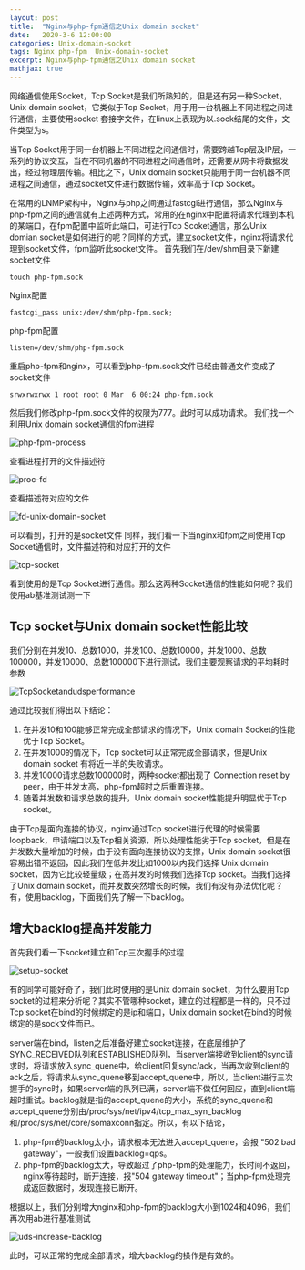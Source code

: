 ```yaml
---
layout: post
title:  "Nginx与php-fpm通信之Unix domain socket"
date:   2020-3-6 12:00:00
categories: Unix-domain-socket
tags: Nginx php-fpm  Unix-domain-socket
excerpt: Nginx与php-fpm通信之Unix domain socket
mathjax: true
---
```


网络通信使用Socket，Tcp Socket是我们所熟知的，但是还有另一种Socket，Unix domain socket，它类似于Tcp Socket，用于用一台机器上不同进程之间进行通信，主要使用socket 套接字文件，在linux上表现为以.sock结尾的文件，文件类型为s。

当Tcp Socket用于同一台机器上不同进程之间通信时，需要跨越Tcp层及IP层，一系列的协议交互，当在不同机器的不同进程之间通信时，还需要从网卡将数据发出，经过物理层传输。相比之下，Unix domain socket只能用于同一台机器不同进程之间通信，通过socket文件进行数据传输，效率高于Tcp Socket。

在常用的LNMP架构中，Nginx与php之间通过fastcgi进行通信，那么Nginx与php-fpm之间的通信就有上述两种方式，常用的在nginx中配置将请求代理到本机的某端口，在fpm配置中监听此端口，可进行Tcp Scoket通信，那么Unix domian socket是如何进行的呢？同样的方式，建立socket文件，nginx将请求代理到socket文件，fpm监听此socket文件。
首先我们在/dev/shm目录下新建socket文件
```shell
touch php-fpm.sock
```
Nginx配置
```shell
fastcgi_pass unix:/dev/shm/php-fpm.sock;
```
php-fpm配置
```shell
listen=/dev/shm/php-fpm.sock
```
重启php-fpm和nginx，可以看到php-fpm.sock文件已经由普通文件变成了socket文件
```shell
srwxrwxrwx 1 root root 0 Mar  6 00:24 php-fpm.sock
```
然后我们修改php-fpm.sock文件的权限为777。此时可以成功请求。
我们找一个利用Unix domain socket通信的fpm进程

![php-fpm-process](/img/php-fpm-process.png)

查看进程打开的文件描述符

![proc-fd](/img/proc-fd.png)

查看描述符对应的文件

![fd-unix-domain-socket](/img/fd-unix-domain-socket.png)

可以看到，打开的是socket文件
同样，我们看一下当nginx和fpm之间使用Tcp Socket通信时，文件描述符和对应打开的文件

![tcp-socket](/img/tcp-socket.png)

看到使用的是Tcp Socket进行通信。那么这两种Socket通信的性能如何呢？我们使用ab基准测试测一下
## Tcp socket与Unix domain socket性能比较
我们分别在并发10、总数1000，并发100、总数10000，并发1000、总数100000，并发10000、总数100000下进行测试，我们主要观察请求的平均耗时参数

![TcpSocketandudsperformance](/img/TcpSocketandudsperformance.png)

通过比较我们得出以下结论：
1. 在并发10和100能够正常完成全部请求的情况下，Unix domain Socket的性能优于Tcp Socket。
2. 在并发1000的情况下，Tcp socket可以正常完成全部请求，但是Unix domain socket 有将近一半的失败请求。
3. 并发10000请求总数100000时，两种socket都出现了 Connection reset by peer，由于并发太高，php-fpm超时之后重置连接。
4. 随着并发数和请求总数的提升，Unix domain socket性能提升明显优于Tcp socket。

由于Tcp是面向连接的协议，nginx通过Tcp socket进行代理的时候需要loopback，申请端口以及Tcp相关资源，所以处理性能劣于Tcp socket，但是在并发数大量增加的时候，由于没有面向连接协议的支撑，Unix domain socket很容易出错不返回，因此我们在低并发比如1000以内我们选择 Unix domain socket，因为它比较轻量级；在高并发的时候我们选择Tcp socket。当我们选择了Unix domain socket，而并发数突然增长的时候，我们有没有办法优化呢？有，使用backlog，下面我们先了解一下backlog。
## 增大backlog提高并发能力
首先我们看一下socket建立和Tcp三次握手的过程

![setup-socket](/img/setup-socket.png)

有的同学可能好奇了，我们此时使用的是Unix domain socket，为什么要用Tcp socket的过程来分析呢？其实不管哪种socket，建立的过程都是一样的，只不过Tcp socket在bind的时候绑定的是ip和端口，Unix domain socket在bind的时候绑定的是sock文件而已。

server端在bind，listen之后准备好建立socket连接，在底层维护了SYNC_RECEIVED队列和ESTABLISHED队列，当server端接收到client的sync请求时，将请求放入sync_quene中，给client回复sync/ack，当再次收到client的ack之后，将请求从sync_quene移到accept_quene中，所以，当client进行三次握手的sync时，如果server端的队列已满，server端不做任何回应，直到client端超时重试。backlog就是指的accept_quene的大小，系统的sync_quene和accept_quene分别由/proc/sys/net/ipv4/tcp_max_syn_backlog和/proc/sys/net/core/somaxconn指定。所以，有以下结论，
1. php-fpm的backlog太小，请求根本无法进入accept_quene，会报 "502 bad gateway"，一般我们设置backlog=qps。
2. php-fpm的backlog太大，导致超过了php-fpm的处理能力，长时间不返回，nginx等待超时，断开连接，报"504 gateway timeout"；当php-fpm处理完成返回数据时，发现连接已断开。

根据以上，我们分别增大nginx和php-fpm的backlog大小到1024和4096，我们再次用ab进行基准测试

![uds-increase-backlog](/img/uds-increase-backlog.png)

此时，可以正常的完成全部请求，增大backlog的操作是有效的。